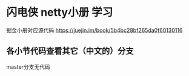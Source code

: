 # 闪电侠 netty小册 学习
掘金小册对应源代码 https://juejin.im/book/5b4bc28bf265da0f60130116

## 各小节代码查看其它（中文的）分支
master分支无代码